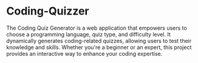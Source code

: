 # Coding-Quizzer
The Coding Quiz Generator is a web application that empowers users to choose a programming language, quiz type, and difficulty level. It dynamically generates coding-related quizzes, allowing users to test their knowledge and skills. Whether you're a beginner or an expert, this project provides an interactive way to enhance your coding expertise.

